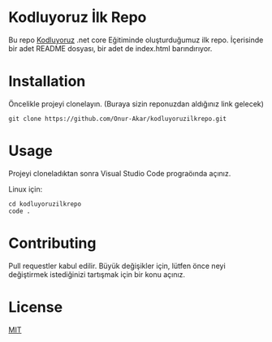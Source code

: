 # Kodluyoruz İlk Repo

Bu repo [Kodluyoruz](https://kodluyoruz.org) .net core Eğitiminde oluşturduğumuz ilk repo. İçerisinde bir adet README dosyası, bir adet de index.html barındırıyor.

# Installation
Öncelikle projeyi clonelayın. (Buraya sizin reponuzdan aldığınız link gelecek)

`git clone https://github.com/Onur-Akar/kodluyoruzilkrepo.git`

# Usage
Projeyi cloneladıktan sonra Visual Studio Code prograöında açınız.

Linux için:

```
cd kodluyoruzilkrepo
code .
```

# Contributing
Pull requestler kabul edilir. Büyük değişikler için, lütfen önce neyi değiştirmek istediğinizi tartışmak için bir konu açınız.

# License
[MIT](https://choosealicense.com/licenses/mit/)